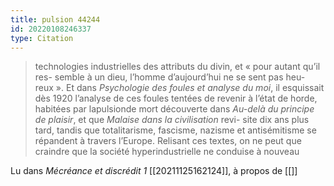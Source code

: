 ```yaml
---
title: pulsion 44244
id: 20220108246337
type: Citation
---
```


> technologies industrielles des attributs du divin, et « pour autant qu’il res- semble à un dieu, l’homme d’aujourd’hui ne se sent pas heu- reux ». Et dans *Psychologie des foules et analyse du moi*, il esquissait dès 1920 l’analyse de ces foules tentées de revenir à l’état de horde, habitées par lapulsionde mort découverte dans *Au-delà du principe de plaisir*, et que *Malaise dans la civilisation* revi- site dix ans plus tard, tandis que totalitarisme, fascisme, nazisme et antisémitisme se répandent à travers l’Europe. Relisant ces textes, on ne peut que craindre que la société hyperindustrielle ne conduise à nouveau

Lu dans *Mécréance et discrédit 1* [[20211125162124]], à propos de [[]]